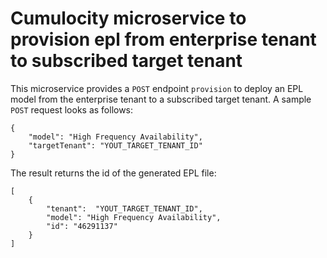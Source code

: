 # Cumulocity microservice to provision epl from enterprise tenant to subscribed target tenant

This microservice provides a `POST` endpoint `provision` to deploy an EPL model from the enterprise tenant to a subscribed target tenant.
A sample `POST` request looks as follows:
```
{
    "model": "High Frequency Availability",
    "targetTenant": "YOUT_TARGET_TENANT_ID"
}
```
The result returns the id of the generated EPL file:
```
[
    {
        "tenant":  "YOUT_TARGET_TENANT_ID",
        "model": "High Frequency Availability",
        "id": "46291137"
    }
]
```
